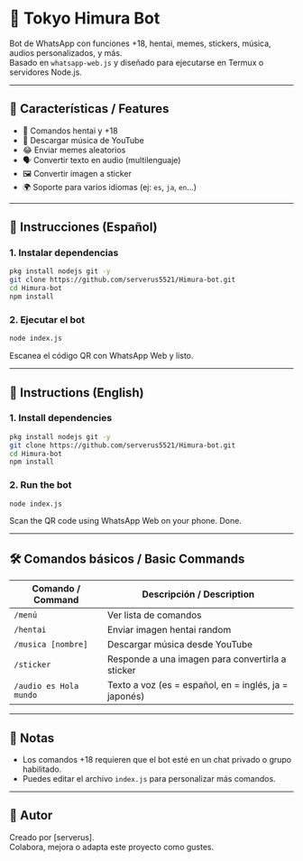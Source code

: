 # 🤖 Tokyo Himura Bot

Bot de WhatsApp con funciones +18, hentai, memes, stickers, música, audios personalizados, y más.  
Basado en `whatsapp-web.js` y diseñado para ejecutarse en Termux o servidores Node.js.

---

## 📌 Características / Features

- 🔞 Comandos hentai y +18
- 🎵 Descargar música de YouTube
- 😂 Enviar memes aleatorios
- 🗣️ Convertir texto en audio (multilenguaje)
- 🖼️ Convertir imagen a sticker
- 🌍 Soporte para varios idiomas (ej: `es`, `ja`, `en`...)

---

## 🚀 Instrucciones (Español)

### 1. Instalar dependencias

```bash
pkg install nodejs git -y
git clone https://github.com/serverus5521/Himura-bot.git
cd Himura-bot
npm install
```

### 2. Ejecutar el bot

```bash
node index.js
```

Escanea el código QR con WhatsApp Web y listo.

---

## 🚀 Instructions (English)

### 1. Install dependencies

```bash
pkg install nodejs git -y
git clone https://github.com/serverus5521/Himura-bot.git
cd Himura-bot
npm install
```

### 2. Run the bot

```bash
node index.js
```

Scan the QR code using WhatsApp Web on your phone. Done.

---

## 🛠️ Comandos básicos / Basic Commands

| Comando / Command       | Descripción / Description                            |
|-------------------------|-------------------------------------------------------|
| `/menú`                 | Ver lista de comandos                                |
| `/hentai`               | Enviar imagen hentai random                          |
| `/musica [nombre]`      | Descargar música desde YouTube                       |
| `/sticker`              | Responde a una imagen para convertirla a sticker     |
| `/audio es Hola mundo`  | Texto a voz (es = español, en = inglés, ja = japonés)|

---

## 📣 Notas

- Los comandos +18 requieren que el bot esté en un chat privado o grupo habilitado.
- Puedes editar el archivo `index.js` para personalizar más comandos.

---

## 🤝 Autor

Creado por [serverus].  
Colabora, mejora o adapta este proyecto como gustes.
